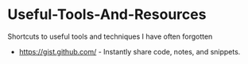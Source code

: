 # Useful-Tools-And-Resources
Shortcuts to useful tools and techniques I have often forgotten 

- https://gist.github.com/ - Instantly share code, notes, and snippets.
